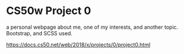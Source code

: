 # CS50w Project 0
a personal webpage about me, one of my interests, and another topic. Bootstrap, and SCSS used. 


https://docs.cs50.net/web/2018/x/projects/0/project0.html
